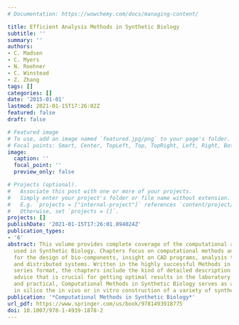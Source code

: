 ```yaml
---
# Documentation: https://wowchemy.com/docs/managing-content/

title: Efficient Analysis Methods in Synthetic Biology
subtitle: ''
summary: ''
authors:
- C. Madsen
- C. Myers
- N. Roehner
- C. Winstead
- Z. Zhang
tags: []
categories: []
date: '2015-01-01'
lastmod: 2021-01-15T17:26:02Z
featured: false
draft: false

# Featured image
# To use, add an image named `featured.jpg/png` to your page's folder.
# Focal points: Smart, Center, TopLeft, Top, TopRight, Left, Right, BottomLeft, Bottom, BottomRight.
image:
  caption: ''
  focal_point: ''
  preview_only: false

# Projects (optional).
#   Associate this post with one or more of your projects.
#   Simply enter your project's folder or file name without extension.
#   E.g. `projects = ["internal-project"]` references `content/project/deep-learning/index.md`.
#   Otherwise, set `projects = []`.
projects: []
publishDate: '2021-01-15T17:26:01.894024Z'
publication_types:
- '6'
abstract: This volume provides complete coverage of the computational approaches currently
  used in Synthetic Biology. Chapters focus on computational methods and algorithms
  for the design of bio-components, insight on CAD programs, analysis techniques,
  and distributed systems. Written in the highly successful Methods in Molecular Biology
  series format, the chapters include the kind of detailed description and implementation
  advice that is crucial for getting optimal results in the laboratory. Authoritative
  and practical, Computational Methods in Synthetic Biology serves as a guide to plan
  in silico the in vivo or in vitro construction of a variety of synthetic bio-circuits.
publication: '*Computational Methods in Synthetic Biology*'
url_pdf: https://www.springer.com/us/book/9781493918775
doi: 10.1007/978-1-4939-1878-2
---
```

